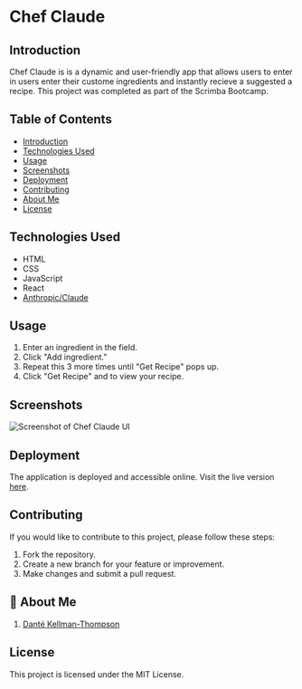 # Chef Claude

## Introduction

Chef Claude is is a dynamic and user-friendly app that allows users to enter in users enter their custome ingredients and instantly recieve a suggested a recipe. This project was completed as part of the Scrimba Bootcamp.

## Table of Contents

- [Introduction](#introduction)
- [Technologies Used](#technology)
- [Usage](#usage)
- [Screenshots](#screenshots)
- [Deployment](#deployment)
- [Contributing](#contributing)
- [About Me](#aboutme)
- [License](#license)

## Technologies Used

- HTML
- CSS
- JavaScript
- React
- [Anthropic/Claude](https://docs.claude.com/en/home)

## Usage

1. Enter an ingredient in the field.
2. Click "Add ingredient."
3. Repeat this 3 more times until "Get Recipe" pops up.
4. Click "Get Recipe" and to view your recipe.

## Screenshots

![Screenshot of Chef Claude UI](assets/chef-claude.png)

## Deployment

The application is deployed and accessible online. Visit the live version [here](https://dkt-chef-claude.netlify.app/).

## Contributing

If you would like to contribute to this project, please follow these steps:

1. Fork the repository.
2. Create a new branch for your feature or improvement.
3. Make changes and submit a pull request.

## 🚀 About Me

1. [Danté Kellman-Thompson](https://github.com/DKT15)

## License

This project is licensed under the MIT License.
